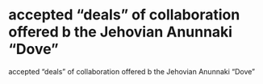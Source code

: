 # accepted “deals” of collaboration offered b the Jehovian Anunnaki “Dove”

accepted “deals” of collaboration offered b the Jehovian Anunnaki “Dove”